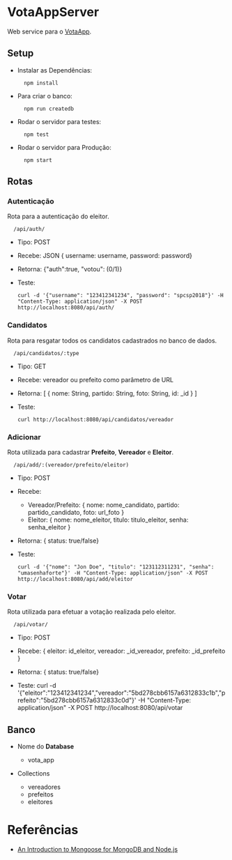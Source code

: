 # VotaAppServer

Web service para o [VotaApp](https://github.com/thecobra159/VotaAPP/tree/develop).

## Setup

* Instalar as Dependências:
  ```
    npm install
  ```

* Para criar o banco:
  ```
    npm run createdb
  ```

* Rodar o servidor para testes:
  ```
    npm test
  ```

* Rodar o servidor para Produção:
  ```
    npm start
  ```

## Rotas

### Autenticação

Rota para a autenticação do eleitor.

```
  /api/auth/
```
  * Tipo: POST
  * Recebe: JSON { username: username, password: password}
  * Retorna: {"auth":true, "votou": (0/1)}

* Teste: 

      curl -d '{"username": "123412341234", "password": "spcsp2018"}' -H "Content-Type: application/json" -X POST http://localhost:8080/api/auth/

### Candidatos

Rota para resgatar todos os candidatos cadastrados no banco de dados.

```
  /api/candidatos/:type
```
  * Tipo: GET
  * Recebe: vereador ou prefeito como parâmetro de URL
  * Retorna: [ { nome: String, partido: String, foto: String, id: _id } ]

* Teste: 
        
      curl http://localhost:8080/api/candidatos/vereador

### Adicionar 

Rota utilizada para cadastrar **Prefeito**, **Vereador** e **Eleitor**.

```
  /api/add/:(vereador/prefeito/eleitor)
```
  * Tipo: POST
  * Recebe: 
      * Vereador/Prefeito: { nome: nome_candidato, partido: partido_candidato, foto: url_foto }
      * Eleitor: { nome: nome_eleitor, titulo: titulo_eleitor, senha: senha_eleitor }
  * Retorna: { status: true/false}

* Teste: 
        
      curl -d '{"nome": "Jon Doe", "titulo": "123112311231", "senha": "umasenhaforte"}' -H "Content-Type: application/json" -X POST http://localhost:8080/api/add/eleitor

### Votar

Rota utilizada para efetuar a votação realizada pelo eleitor.

```
  /api/votar/
```
  * Tipo: POST
  * Recebe: { eleitor: id_eleitor, vereador: _id_vereador, prefeito: _id_prefeito }
  * Retorna: { status: true/false}

* Teste: 
      curl -d '{"eleitor":"123412341234","vereador":"5bd278cbb6157a6312833c1b","prefeito":"5bd278cbb6157a6312833c0d"}' -H "Content-Type: application/json" -X POST http://localhost:8080/api/votar
      

## Banco

* Nome do **Database** 
  * vota_app

* Collections
  * vereadores
  * prefeitos
  * eleitores

# Referências

* [An Introduction to Mongoose for MongoDB and Node.js](https://code.tutsplus.com/articles/an-introduction-to-mongoose-for-mongodb-and-nodejs--cms-29527)